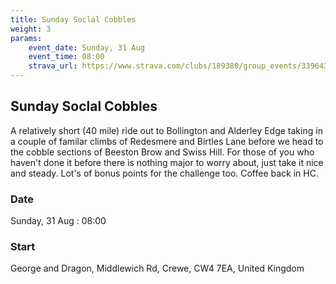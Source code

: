 ```yaml
---
title: Sunday Soclal Cobbles
weight: 3
params:
    event_date: Sunday, 31 Aug
    event_time: 08:00
    strava_url: https://www.strava.com/clubs/189380/group_events/3396433028014505278
---
```


## Sunday Soclal Cobbles 

A relatively short (40 mile) ride out to Bollington and Alderley Edge taking in a couple of familar climbs of Redesmere and Birtles Lane before we head to the cobble sections of Beeston Brow and Swiss Hill.  For those of you who haven&#39;t done it before there is nothing major to worry about, just take it nice and steady.  Lot&#39;s of bonus points for the challenge too.  Coffee back in HC.

### Date

Sunday, 31 Aug : 08:00

### Start

George and Dragon, Middlewich Rd, Crewe, CW4 7EA, United Kingdom


